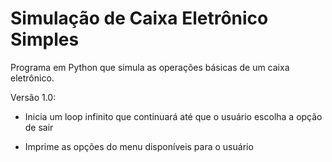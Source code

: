 # Simulação de Caixa Eletrônico Simples

Programa em Python que simula as operações básicas de um caixa eletrônico.

Versão 1.0:

- Inicia um loop infinito que continuará até que o usuário escolha a opção de sair

- Imprime as opções do menu disponíveis para o usuário

